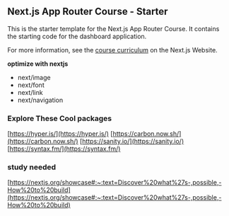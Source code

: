 ## Next.js App Router Course - Starter

This is the starter template for the Next.js App Router Course. It contains the starting code for the dashboard application.

For more information, see the [course curriculum](https://nextjs.org/learn) on the Next.js Website.

**optimize with nextjs** 

- next/image
- next/font
- next/link
- next/navigation


### Explore These Cool packages

[https://hyper.is/](https://hyper.is/)
[https://carbon.now.sh/](https://carbon.now.sh/)
[https://sanity.io/](https://sanity.io/)
[https://syntax.fm/](https://syntax.fm/)

### study needed
[https://nextjs.org/showcase#:~:text=Discover%20what%27s-,possible,-How%20to%20build](https://nextjs.org/showcase#:~:text=Discover%20what%27s-,possible,-How%20to%20build)
